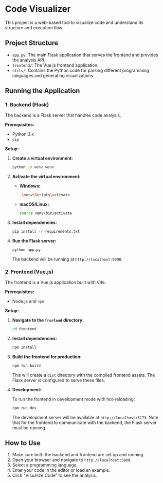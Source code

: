 # Code Visualizer

This project is a web-based tool to visualize code and understand its structure and execution flow.

## Project Structure

- `app.py`: The main Flask application that serves the frontend and provides the analysis API.
- `frontend/`: The Vue.js frontend application.
- `utils/`: Contains the Python code for parsing different programming languages and generating visualizations.

## Running the Application

### 1. Backend (Flask)

The backend is a Flask server that handles code analysis.

**Prerequisites:**

- Python 3.x
- `pip`

**Setup:**

1.  **Create a virtual environment:**

    ```bash
    python -m venv venv
    ```

2.  **Activate the virtual environment:**

    -   **Windows:**
        ```bash
        .\venv\Scripts\activate
        ```
    -   **macOS/Linux:**
        ```bash
        source venv/bin/activate
        ```

3.  **Install dependencies:**

    ```bash
    pip install -r requirements.txt
    ```

4.  **Run the Flask server:**

    ```bash
    python app.py
    ```

    The backend will be running at `http://localhost:5000`.

### 2. Frontend (Vue.js)

The frontend is a Vue.js application built with Vite.

**Prerequisites:**

- Node.js and `npm`

**Setup:**

1.  **Navigate to the `frontend` directory:**

    ```bash
    cd frontend
    ```

2.  **Install dependencies:**

    ```bash
    npm install
    ```

3.  **Build the frontend for production:**

    ```bash
    npm run build
    ```

    This will create a `dist` directory with the compiled frontend assets. The Flask server is configured to serve these files.

4.  **Development:**

    To run the frontend in development mode with hot-reloading:

    ```bash
    npm run dev
    ```

    The development server will be available at `http://localhost:5173`. Note that for the frontend to communicate with the backend, the Flask server must be running.

## How to Use

1.  Make sure both the backend and frontend are set up and running.
2.  Open your browser and navigate to `http://localhost:5000`.
3.  Select a programming language.
4.  Enter your code in the editor or load an example.
5.  Click "Visualize Code" to see the analysis.

